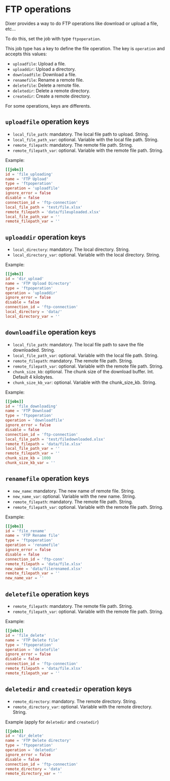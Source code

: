 # FTP operations

Dixer provides a way to do FTP operations like download or upload a file, etc...

To do this, set the job with type `ftpoperation`.

This job type has a key to define the file operation. The key is `operation` and accepts this values:

- `uploadfile`: Upload a file.
- `uploaddir`: Upload a directory.
- `downloadfile`: Download a file.
- `renamefile`: Rename a remote file.
- `deletefile`: Delete a remote file.
- `deletedir`: Delete a remote directory.
- `createdir`: Create a remote directory.

For some operations, keys are differents.

## `uploadfile` operation keys

- `local_file_path`: mandatory. The local file path to upload. String.
- `local_file_path_var`: optional. Variable with the local file path. String.
- `remote_filepath`: mandatory. The remote file path. String.
- `remote_filepath_var`: optional. Variable with the remote file path. String.

Example:

```toml
[[jobs]]
id = 'file_uploading'
name = 'FTP Upload'
type = 'ftpoperation'
operation = 'uploadfile'
ignore_error = false
disable = false
connection_id = 'ftp-connection'
local_file_path = 'test/file.xlsx'
remote_filepath = 'data/fileuploaded.xlsx'
local_file_path_var = ''
remote_filepath_var = ''
```

## `uploaddir` operation keys

- `local_directory`: mandatory. The local directory. String.
- `local_directory_var`: optional. Variable with the local directory. String.

Example:

```toml
[[jobs]]
id = 'dir_upload'
name = 'FTP Upload Directory'
type = 'ftpoperation'
operation = 'uploaddir'
ignore_error = false
disable = false
connection_id = 'ftp-connection'
local_directory = 'data/'
local_directory_var = ''
```

## `downloadfile` operation keys

- `local_file_path`: mandatory. The local file path to save the file downloaded. String.
- `local_file_path_var`: optional. Variable with the local file path. String.
- `remote_filepath`: mandatory. The remote file path. String.
- `remote_filepath_var`: optional. Variable with the remote file path. String.
- `chunk_size_kb`: optional. The chunk size of the download buffer. Int. Default 4 kilobytes.
- `chunk_size_kb_var`: optional. Variable with the chunk_size_kb. String.

Example:

```toml
[[jobs]]
id = 'file_downloading'
name = 'FTP Download'
type = 'ftpoperation'
operation = 'downloadfile'
ignore_error = false
disable = false
connection_id = 'ftp-connection'
local_file_path = 'test/filedownloaded.xlsx'
remote_filepath = 'data/file.xlsx'
local_file_path_var = ''
remote_filepath_var = ''
chunk_size_kb = 1000
chunk_size_kb_var = ''
```

## `renamefile` operation keys

- `new_name`: mandatory. The new name of remote file. String.
- `new_name_var`: optional. Variable with the new name. String.
- `remote_filepath`: mandatory. The remote file path. String.
- `remote_filepath_var`: optional. Variable with the remote file path. String.

Example:

```toml
[[jobs]]
id = 'file_rename'
name = 'FTP Rename file'
type = 'ftpoperation'
operation = 'renamefile'
ignore_error = false
disable = false
connection_id = 'ftp-conn'
remote_filepath = 'data/file.xlsx'
new_name = 'data/filerenamed.xlsx'
remote_filepath_var = ''
new_name_var = ''
```

## `deletefile` operation keys

- `remote_filepath`: mandatory. The remote file path. String.
- `remote_filepath_var`: optional. Variable with the remote file path. String.

Example:

```toml
[[jobs]]
id = 'file_delete'
name = 'FTP Delete file'
type = 'ftpoperation'
operation = 'deletefile'
ignore_error = false
disable = false
connection_id = 'ftp-connection'
remote_filepath = 'data/file.xlsx'
remote_filepath_var = ''
```

## `deletedir` and `createdir` operation keys

- `remote_directory`: mandatory. The remote directory. String.
- `remote_directory_var`: optional. Variable with the remote directory. String.

Example (apply for `deletedir` and `createdir`)

```toml
[[jobs]]
id = 'dir_delete'
name = 'FTP Delete directory'
type = 'ftpoperation'
operation = 'deletedir'
ignore_error = false
disable = false
connection_id = 'ftp-connection'
remote_directory = 'data'
remote_directory_var = ''
```